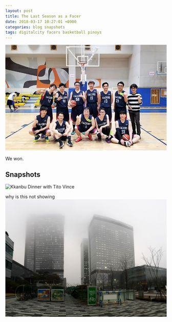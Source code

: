 ```yaml
---
layout: post
title: The Last Season as a Facer
date: 2018-03-17 10:27:01 +0900
categories: blog snapshots
tags: digitalcity facers basketball pinoys
---
```


![](/assets/img/20180317-facers.jpg "Facers Wanna One 2018")

We won.

## Snapshots
![](/assets/img/20180316-kkanbu.jpg "Kkanbu Dinner with Tito Vince")

why is this not showing
![](/assets/img/20180315-foggy.jpg "Foggy Day in Digital City")
